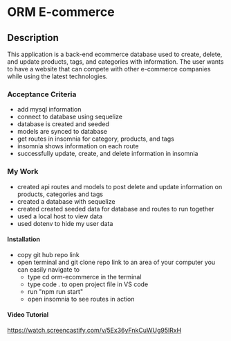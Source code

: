 # ORM E-commerce
## Description 
This application is a back-end ecommerce database used to create, delete, and update products, tags, and categories with information. The user wants to have a website that can compete with other e-commerce companies while using the latest technologies.

### Acceptance Criteria
* add mysql information
* connect to database using sequelize
* database is created and seeded
* models are synced to database
* get routes in insomnia for category, products, and tags
* insomnia shows information on each route
* successfully update, create, and delete information in insomnia

### My Work
* created api routes and models to post delete and update information on products, categories and tags
* created a database with sequelize
* created created seeded data for database and routes to run together
* used a local host to view data
* used dotenv to hide my user data

#### Installation
* copy git hub repo link 
* open terminal and git clone repo link to an area of your computer you can easily navigate to
    - type cd orm-ecommerce in the terminal 
    - type code . to open project file in VS code
    - run "npm run start" 
    - open insomnia to see routes in action

#### Video Tutorial
https://watch.screencastify.com/v/5Ex36yFnkCuWUg95lRxH

